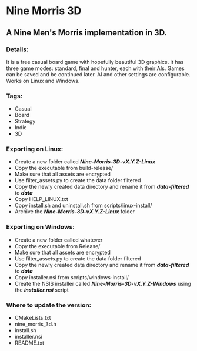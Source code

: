 # Nine Morris 3D

## A Nine Men's Morris implementation in 3D.

### Details:
It is a free casual board game with hopefully beautiful 3D graphics. It has three game modes: standard, final and hunter, each with their AIs. Games can be saved and be continued later. AI and other settings are configurable. Works on Linux and Windows.

### Tags:
- Casual
- Board
- Strategy
- Indie
- 3D

### Exporting on Linux:
- Create a new folder called **_Nine-Morris-3D-vX.Y.Z-Linux_**
- Copy the executable from build-release/
- Make sure that all assets are encrypted
- Use filter_assets.py to create the data folder filtered
- Copy the newly created data directory and rename it from **_data-filtered_** to **_data_**
- Copy HELP_LINUX.txt
- Copy install.sh and uninstall.sh from scripts/linux-install/
- Archive the **_Nine-Morris-3D-vX.Y.Z-Linux_** folder

### Exporting on Windows:
- Create a new folder called whatever
- Copy the executable from Release/
- Make sure that all assets are encrypted
- Use filter_assets.py to create the data folder filtered
- Copy the newly created data directory and rename it from **_data-filtered_** to **_data_**
- Copy installer.nsi from scripts/windows-install/
- Create the NSIS installer called **_Nine-Morris-3D-vX.Y.Z-Windows_** using the **_installer.nsi_** script

### Where to update the version:
- CMakeLists.txt
- nine_morris_3d.h
- install.sh
- installer.nsi
- README.txt
